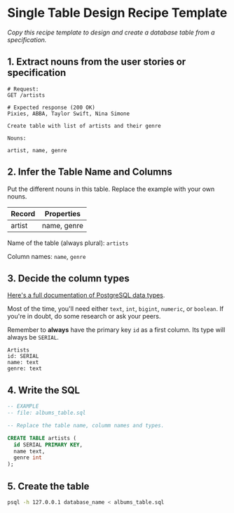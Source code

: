 # Single Table Design Recipe Template

_Copy this recipe template to design and create a database table from a specification._

## 1. Extract nouns from the user stories or specification

```
# Request:
GET /artists

# Expected response (200 OK)
Pixies, ABBA, Taylor Swift, Nina Simone

Create table with list of artists and their genre
```

```
Nouns:

artist, name, genre
```

## 2. Infer the Table Name and Columns

Put the different nouns in this table. Replace the example with your own nouns.

| Record                | Properties          |
| --------------------- | ------------------- |
| artist                | name, genre         |

Name of the table (always plural): `artists`

Column names: `name`, `genre`

## 3. Decide the column types

[Here's a full documentation of PostgreSQL data types](https://www.postgresql.org/docs/current/datatype.html).

Most of the time, you'll need either `text`, `int`, `bigint`, `numeric`, or `boolean`. If you're in doubt, do some research or ask your peers.

Remember to **always** have the primary key `id` as a first column. Its type will always be `SERIAL`.

```
Artists
id: SERIAL
name: text
genre: text
```

## 4. Write the SQL

```sql
-- EXAMPLE
-- file: albums_table.sql

-- Replace the table name, columm names and types.

CREATE TABLE artists (
  id SERIAL PRIMARY KEY,
  name text,
  genre int
);
```

## 5. Create the table

```bash
psql -h 127.0.0.1 database_name < albums_table.sql
```

